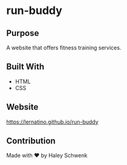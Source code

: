 # run-buddy

## Purpose
A website that offers fitness training services.

## Built With
* HTML
* CSS

## Website
https://lernatino.github.io/run-buddy

## Contribution 
Made with ❤️ by Haley Schwenk
